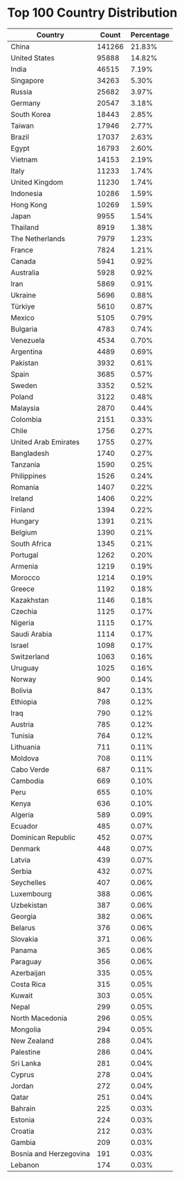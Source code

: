 # Top 100 Country Distribution
| Country | Count | Percentage |
|----|----|----|
| China | 141266 | 21.83% |
| United States | 95888 | 14.82% |
| India | 46515 | 7.19% |
| Singapore | 34263 | 5.30% |
| Russia | 25682 | 3.97% |
| Germany | 20547 | 3.18% |
| South Korea | 18443 | 2.85% |
| Taiwan | 17946 | 2.77% |
| Brazil | 17037 | 2.63% |
| Egypt | 16793 | 2.60% |
| Vietnam | 14153 | 2.19% |
| Italy | 11233 | 1.74% |
| United Kingdom | 11230 | 1.74% |
| Indonesia | 10286 | 1.59% |
| Hong Kong | 10269 | 1.59% |
| Japan | 9955 | 1.54% |
| Thailand | 8919 | 1.38% |
| The Netherlands | 7979 | 1.23% |
| France | 7824 | 1.21% |
| Canada | 5941 | 0.92% |
| Australia | 5928 | 0.92% |
| Iran | 5869 | 0.91% |
| Ukraine | 5696 | 0.88% |
| Türkiye | 5610 | 0.87% |
| Mexico | 5105 | 0.79% |
| Bulgaria | 4783 | 0.74% |
| Venezuela | 4534 | 0.70% |
| Argentina | 4489 | 0.69% |
| Pakistan | 3932 | 0.61% |
| Spain | 3685 | 0.57% |
| Sweden | 3352 | 0.52% |
| Poland | 3122 | 0.48% |
| Malaysia | 2870 | 0.44% |
| Colombia | 2151 | 0.33% |
| Chile | 1756 | 0.27% |
| United Arab Emirates | 1755 | 0.27% |
| Bangladesh | 1740 | 0.27% |
| Tanzania | 1590 | 0.25% |
| Philippines | 1526 | 0.24% |
| Romania | 1407 | 0.22% |
| Ireland | 1406 | 0.22% |
| Finland | 1394 | 0.22% |
| Hungary | 1391 | 0.21% |
| Belgium | 1390 | 0.21% |
| South Africa | 1345 | 0.21% |
| Portugal | 1262 | 0.20% |
| Armenia | 1219 | 0.19% |
| Morocco | 1214 | 0.19% |
| Greece | 1192 | 0.18% |
| Kazakhstan | 1146 | 0.18% |
| Czechia | 1125 | 0.17% |
| Nigeria | 1115 | 0.17% |
| Saudi Arabia | 1114 | 0.17% |
| Israel | 1098 | 0.17% |
| Switzerland | 1063 | 0.16% |
| Uruguay | 1025 | 0.16% |
| Norway | 900 | 0.14% |
| Bolivia | 847 | 0.13% |
| Ethiopia | 798 | 0.12% |
| Iraq | 790 | 0.12% |
| Austria | 785 | 0.12% |
| Tunisia | 764 | 0.12% |
| Lithuania | 711 | 0.11% |
| Moldova | 708 | 0.11% |
| Cabo Verde | 687 | 0.11% |
| Cambodia | 669 | 0.10% |
| Peru | 655 | 0.10% |
| Kenya | 636 | 0.10% |
| Algeria | 589 | 0.09% |
| Ecuador | 485 | 0.07% |
| Dominican Republic | 452 | 0.07% |
| Denmark | 448 | 0.07% |
| Latvia | 439 | 0.07% |
| Serbia | 432 | 0.07% |
| Seychelles | 407 | 0.06% |
| Luxembourg | 388 | 0.06% |
| Uzbekistan | 387 | 0.06% |
| Georgia | 382 | 0.06% |
| Belarus | 376 | 0.06% |
| Slovakia | 371 | 0.06% |
| Panama | 365 | 0.06% |
| Paraguay | 356 | 0.06% |
| Azerbaijan | 335 | 0.05% |
| Costa Rica | 315 | 0.05% |
| Kuwait | 303 | 0.05% |
| Nepal | 299 | 0.05% |
| North Macedonia | 296 | 0.05% |
| Mongolia | 294 | 0.05% |
| New Zealand | 288 | 0.04% |
| Palestine | 286 | 0.04% |
| Sri Lanka | 281 | 0.04% |
| Cyprus | 278 | 0.04% |
| Jordan | 272 | 0.04% |
| Qatar | 251 | 0.04% |
| Bahrain | 225 | 0.03% |
| Estonia | 224 | 0.03% |
| Croatia | 212 | 0.03% |
| Gambia | 209 | 0.03% |
| Bosnia and Herzegovina | 191 | 0.03% |
| Lebanon | 174 | 0.03% |
